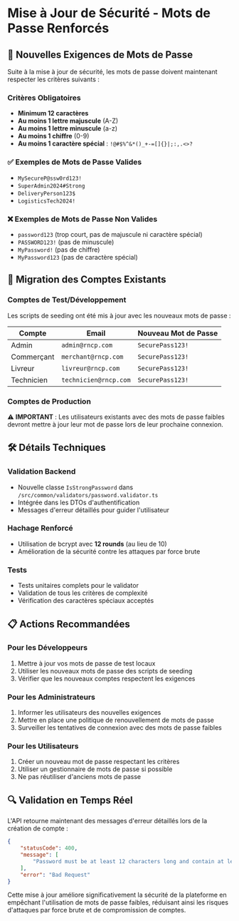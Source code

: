 # Mise à Jour de Sécurité - Mots de Passe Renforcés

## 🔐 Nouvelles Exigences de Mots de Passe

Suite à la mise à jour de sécurité, les mots de passe doivent maintenant respecter les critères suivants :

### Critères Obligatoires

- **Minimum 12 caractères**
- **Au moins 1 lettre majuscule** (A-Z)
- **Au moins 1 lettre minuscule** (a-z)
- **Au moins 1 chiffre** (0-9)
- **Au moins 1 caractère spécial** : `!@#$%^&*()_+-=[]{}|;:,.<>?`

### ✅ Exemples de Mots de Passe Valides

- `MySecureP@ssw0rd123!`
- `SuperAdmin2024#Strong`
- `DeliveryPerson123$`
- `LogisticsTech2024!`

### ❌ Exemples de Mots de Passe Non Valides

- `password123` (trop court, pas de majuscule ni caractère spécial)
- `PASSWORD123!` (pas de minuscule)
- `MyPassword!` (pas de chiffre)
- `MyPassword123` (pas de caractère spécial)

## 🔄 Migration des Comptes Existants

### Comptes de Test/Développement

Les scripts de seeding ont été mis à jour avec les nouveaux mots de passe :

| Compte     | Email                 | Nouveau Mot de Passe |
| ---------- | --------------------- | -------------------- |
| Admin      | `admin@rncp.com`      | `SecurePass123!`     |
| Commerçant | `merchant@rncp.com`   | `SecurePass123!`     |
| Livreur    | `livreur@rncp.com`    | `SecurePass123!`     |
| Technicien | `technicien@rncp.com` | `SecurePass123!`     |

### Comptes de Production

⚠️ **IMPORTANT** : Les utilisateurs existants avec des mots de passe faibles devront mettre à jour leur mot de passe lors de leur prochaine connexion.

## 🛠️ Détails Techniques

### Validation Backend

- Nouvelle classe `IsStrongPassword` dans `/src/common/validators/password.validator.ts`
- Intégrée dans les DTOs d'authentification
- Messages d'erreur détaillés pour guider l'utilisateur

### Hachage Renforcé

- Utilisation de bcrypt avec **12 rounds** (au lieu de 10)
- Amélioration de la sécurité contre les attaques par force brute

### Tests

- Tests unitaires complets pour le validator
- Validation de tous les critères de complexité
- Vérification des caractères spéciaux acceptés

## 📋 Actions Recommandées

### Pour les Développeurs

1. Mettre à jour vos mots de passe de test locaux
2. Utiliser les nouveaux mots de passe des scripts de seeding
3. Vérifier que les nouveaux comptes respectent les exigences

### Pour les Administrateurs

1. Informer les utilisateurs des nouvelles exigences
2. Mettre en place une politique de renouvellement de mots de passe
3. Surveiller les tentatives de connexion avec des mots de passe faibles

### Pour les Utilisateurs

1. Créer un nouveau mot de passe respectant les critères
2. Utiliser un gestionnaire de mots de passe si possible
3. Ne pas réutiliser d'anciens mots de passe

## 🔍 Validation en Temps Réel

L'API retourne maintenant des messages d'erreur détaillés lors de la création de compte :

```json
{
    "statusCode": 400,
    "message": [
        "Password must be at least 12 characters long and contain at least one uppercase letter, one lowercase letter, one digit, and one special character (!@#$%^&*()_+-=[]{}|;:,.<>?)"
    ],
    "error": "Bad Request"
}
```

Cette mise à jour améliore significativement la sécurité de la plateforme en empêchant l'utilisation de mots de passe faibles, réduisant ainsi les risques d'attaques par force brute et de compromission de comptes.
